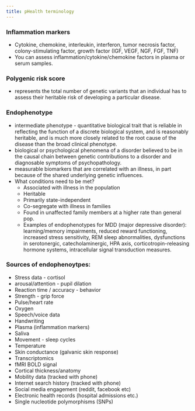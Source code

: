 ```yaml
---
title: pHealth terminology
---
```


### Inflammation markers
* Cytokine, chemokine, interleukin, interferon, tumor necrosis factor, colony-stimulating factor, growth factor (IGF, VEGF, NGF, FGF, TNF)
* You can assess inflammation/cytokine/chemokine factors in plasma or serum samples. 

### Polygenic risk score
* represents the total number of genetic variants that an individual has to assess their heritable risk of developing a particular disease.

### Endophenotype
* intermediate phenotype - quantitative biological trait that is reliable in reflecting the function of a discrete biological system, and is reasonably heritable, and is much more closely related to the root cause of the disease than the broad clinical phenotype.
* biological or psychological phenomena of a disorder believed to be in the causal chain between genetic contributions to a disorder and diagnosable symptoms of psychopathology. 
* measurable biomarkers that are correlated with an illness, in part because of the shared underlying genetic influences.
* What conditions need to be met?
    * Associated with illness in the population
    * Heritable
    * Primarily state-independent
    * Co-segregate with illness in families 
    * Found in unaffected family members at a higher rate than general pop.
    * Examples of endophenotypes for MDD (major depressive disorder): learning/memory impairments, reduced reward functioning, increased stress sensitivity, REM sleep abnormalities, dysfunctions in serotonergic, catecholaminergic, HPA axis, corticotropin-releasing hormone systems, intracellular signal transduction measures.  

### Sources of endophenoytpes:
* Stress data - cortisol 
* arousal/attention - pupil dilation 
* Reaction time / accuracy - behavior 
* Strength - grip force
* Pulse/heart rate
* Oxygen
* Speech/voice data
* Handwriting 
* Plasma (inflammation markers)
* Saliva
* Movement - sleep cycles
* Temperature 
* Skin conductance (galvanic skin response)
* Transcriptomics
* fMRI BOLD signal
* Cortical thickness/anatomy
* Mobility data (tracked with phone)
* Internet search history (tracked with phone)
* Social media engagement (reddit, facebook etc)
* Electronic health records (hospital admissions etc.)
* Single nucleotide polymorphisms (SNPs) 